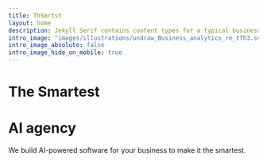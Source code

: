 ```yaml
---
title: ThSmrtst
layout: home
description: Jekyll Serif contains content types for a typical business website. The theme is fully responsive, blazing fast and artfully illustrated.
intro_image: "images/illustrations/undraw_Business_analytics_re_tfh3.svg"
intro_image_absolute: false
intro_image_hide_on_mobile: true
---
```


# The Smartest 
# AI agency

We build AI-powered software for your business to make it the smartest.
